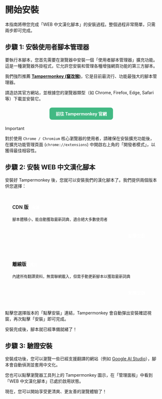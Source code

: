 # 開始安裝

本指南將帶您完成「WEB 中文漢化腳本」的安裝過程。整個過程非常簡單，只需兩步即可完成。

## 步驟 1: 安裝使用者腳本管理器

要執行本腳本，您首先需要在瀏覽器中安裝一個「使用者腳本管理器」擴充功能。這是一種瀏覽器外掛程式，它允許您安裝和管理各種增強網頁功能的第三方腳本。

我們強烈推薦 **[Tampermonkey (竄改猴)](https://www.tampermonkey.net/)**，它是目前最流行、功能最強大的腳本管理器。

請造訪其官方網站，並根據您的瀏覽器類型（如 Chrome, Firefox, Edge, Safari 等）下載並安裝它。

<div style="text-align: center; margin: 20px 0;">
  <a href="https://www.tampermonkey.net/" target="_blank" rel="noopener noreferrer" style="display: inline-block; padding: 10px 20px; background-color: #42b983; color: white; border-radius: 8px; text-decoration: none; font-weight: bold;">
    前往 Tampermonkey 官網
  </a>
</div>

> [!IMPORTANT]
> 對於使用 `Chrome / Chromium` 核心瀏覽器的使用者，請確保在安裝擴充功能後，在擴充功能管理頁面 (`chrome://extensions`) 中開啟右上角的「開發者模式」，以獲得最佳相容性。

## 步驟 2: 安裝 WEB 中文漢化腳本

安裝好 Tampermonkey 後，您就可以安裝我們的漢化腳本了。我們提供兩個版本供您選擇：

<div style="display: flex; flex-wrap: wrap; gap: 1rem; margin-top: 1.5rem;">

<div class="InstallationCard" style="flex: 1; min-width: 280px; display: flex; flex-direction: column; border-radius: 12px; background-color: var(--vp-c-bg-soft); padding: 24px;">
  <h3 style="margin: 0 0 8px 0; border: none; font-size: 1.1em; font-weight: 600;">CDN 版 <span style="background-color: var(--vp-c-brand-1); color: white; padding: 3px 8px; border-radius: 6px; font-size: 0.8em; vertical-align: middle;">推薦</span></h3>
  <p style="flex-grow: 1; font-size: 0.9em; color: var(--vp-c-text-2); line-height: 1.6;">腳本體積小，能自動獲取最新詞典，適合絕大多數使用者</p>
  <div style="padding-top: 12px; text-align: right;">
    <a href="https://raw.githubusercontent.com/Qing90bing/Qing_Web-Translate-Script/main/dist/Web-Translate-Script.cdn.user.js" target="_blank" rel="noopener noreferrer" style="display: inline-block; padding: 8px 16px; background-color: var(--vp-c-brand-1); color: white;border-radius: 8px; text-decoration: none; font-weight: 600;">
      點擊安裝
    </a>
  </div>
</div>

<div class="InstallationCard" style="flex: 1; min-width: 280px; display: flex; flex-direction: column; border-radius: 12px; background-color: var(--vp-c-bg-soft); padding: 24px;">
  <h3 style="margin: 0 0 8px 0; border: none; font-size: 1.1em; font-weight: 600;">離線版 <span style="background-color: var(--vp-c-brand-1); color: white; padding: 3px 8px; border-radius: 6px; font-size: 0.8em; vertical-align: middle;">穩定</span></h3>
  <p style="flex-grow: 1; font-size: 0.9em; color: var(--vp-c-text-2); line-height: 1.6;">內建所有翻譯資料，無需聯網載入，但需手動更新腳本以獲取最新詞典</p>
  <div style="padding-top: 12px; text-align: right;">
    <a href="https://raw.githubusercontent.com/Qing90bing/Qing_Web-Translate-Script/main/dist/Web-Translate-Script.user.js" target="_blank" rel="noopener noreferrer" style="display: inline-block; padding: 8px 16px; background-color: var(--vp-c-brand-1); color: white; border-radius: 8px; text-decoration: none; font-weight: 600;">
      點擊安裝
    </a>
  </div>
</div>

</div>

點擊您選擇版本的「點擊安裝」連結，Tampermonkey 會自動彈出安裝確認視窗，再次點擊「安裝」即可完成。

安裝完成後，腳本就已經準備就緒了！

## 步驟 3: 驗證安裝

安裝成功後，您可以瀏覽一些已經支援翻譯的網站（例如 [Google AI Studio](https://aistudio.google.com/)），腳本會自動偵測並套用中文化。

您也可以點擊瀏覽器工具列上的 Tampermonkey 圖示，在「管理面板」中看到「WEB 中文漢化腳本」已處於啟用狀態。

現在，您可以開始享受更清爽、更友善的瀏覽體驗了！
